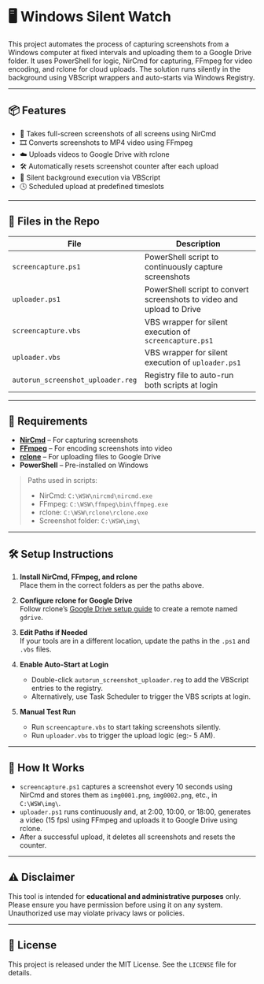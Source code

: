 # 🖥️ Windows Silent Watch

This project automates the process of capturing screenshots from a Windows computer at fixed intervals and uploading them to a Google Drive folder. It uses PowerShell for logic, NirCmd for capturing, FFmpeg for video encoding, and rclone for cloud uploads. The solution runs silently in the background using VBScript wrappers and auto-starts via Windows Registry.

---

## 📦 Features

- 🔁 Takes full-screen screenshots of all screens using NirCmd
- 🎞️ Converts screenshots to MP4 video using FFmpeg
- ☁️ Uploads videos to Google Drive with rclone
- 🛠️ Automatically resets screenshot counter after each upload
- 👤 Silent background execution via VBScript
- 🕓 Scheduled upload at predefined timeslots

---

## 📁 Files in the Repo

| File                 | Description |
|----------------------|-------------|
| `screencapture.ps1`  | PowerShell script to continuously capture screenshots |
| `uploader.ps1`       | PowerShell script to convert screenshots to video and upload to Drive |
| `screencapture.vbs`  | VBS wrapper for silent execution of `screencapture.ps1` |
| `uploader.vbs`       | VBS wrapper for silent execution of `uploader.ps1` |
| `autorun_screenshot_uploader.reg` | Registry file to auto-run both scripts at login |

---

## 🔧 Requirements

- **[NirCmd](https://www.nirsoft.net/utils/nircmd.html)** – For capturing screenshots
- **[FFmpeg](https://ffmpeg.org/)** – For encoding screenshots into video
- **[rclone](https://rclone.org/)** – For uploading files to Google Drive
- **PowerShell** – Pre-installed on Windows

> Paths used in scripts:
> - NirCmd: `C:\WSW\nircmd\nircmd.exe`
> - FFmpeg: `C:\WSW\ffmpeg\bin\ffmpeg.exe`
> - rclone: `C:\WSW\rclone\rclone.exe`
> - Screenshot folder: `C:\WSW\img\`

---

## 🛠️ Setup Instructions

1. **Install NirCmd, FFmpeg, and rclone**  
   Place them in the correct folders as per the paths above.

2. **Configure rclone for Google Drive**  
   Follow rclone’s [Google Drive setup guide](https://rclone.org/drive/) to create a remote named `gdrive`.

3. **Edit Paths if Needed**  
   If your tools are in a different location, update the paths in the `.ps1` and `.vbs` files.

4. **Enable Auto-Start at Login**  
   - Double-click `autorun_screenshot_uploader.reg` to add the VBScript entries to the registry.
   - Alternatively, use Task Scheduler to trigger the VBS scripts at login.

5. **Manual Test Run**  
   - Run `screencapture.vbs` to start taking screenshots silently.
   - Run `uploader.vbs` to trigger the upload logic (eg:- 5 AM).

---

## 🧩 How It Works

- `screencapture.ps1` captures a screenshot every 10 seconds using NirCmd and stores them as `img0001.png`, `img0002.png`, etc., in `C:\WSW\img\`.
- `uploader.ps1` runs continuously and, at 2:00, 10:00, or 18:00, generates a video (15 fps) using FFmpeg and uploads it to Google Drive using rclone.
- After a successful upload, it deletes all screenshots and resets the counter.

---

## ⚠️ Disclaimer

This tool is intended for **educational and administrative purposes** only. Please ensure you have permission before using it on any system. Unauthorized use may violate privacy laws or policies.

---

## 📄 License

This project is released under the MIT License. See the `LICENSE` file for details.
